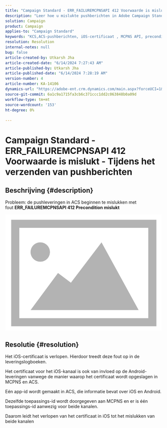 ```yaml
---
title: "Campaign Standard - ERR_FAILUREMCPNSAPI 412 Voorwaarde is mislukt - Tijdens het verzenden van pushberichten"
description: "Leer hoe u mislukte pushberichten in Adobe Campaign Standard (ACS) kunt oplossen vanwege een verlopen iOS-certificaat, wat leidt tot een fout in de leveringslogboeken."
solution: Campaign
product: Campaign
applies-to: "Campaign Standard"
keywords: "KCS,ACS-pushberichten, iOS-certificaat , MCPNS API, precondition failed"
resolution: Resolution
internal-notes: null
bug: false
article-created-by: Utkarsh Jha
article-created-date: "6/14/2024 7:27:43 AM"
article-published-by: Utkarsh Jha
article-published-date: "6/14/2024 7:28:19 AM"
version-number: 4
article-number: KA-14106
dynamics-url: "https://adobe-ent.crm.dynamics.com/main.aspx?forceUCI=1&pagetype=entityrecord&etn=knowledgearticle&id=0925a893-1f2a-ef11-840a-000d3a5a67ba"
source-git-commit: 6a1c9a1715fa3cb6c371ccc1dd2c063848b0a09d
workflow-type: tm+mt
source-wordcount: '153'
ht-degree: 0%

---
```


# Campaign Standard - ERR_FAILUREMCPNSAPI 412 Voorwaarde is mislukt - Tijdens het verzenden van pushberichten

## Beschrijving {#description}


Probleem: de pushleveringen in ACS beginnen te mislukken met fout <b>ERR_FAILUREMCPNSAPI 412 Precondition mislukt </b>

![](assets/___0a25a893-1f2a-ef11-840a-000d3a5a67ba___.png)




## Resolutie {#resolution}


Het iOS-certificaat is verlopen. Hierdoor treedt deze fout op in de leveringslogboeken.

Het certificaat voor het iOS-kanaal is ook van invloed op de Android-leveringen vanwege de manier waarop het certificaat wordt opgeslagen in MCPNS en ACS.

Eén app-id wordt gemaakt in ACS, die informatie bevat over iOS en Android.

Dezelfde toepassings-id wordt doorgegeven aan MCPNS en er is één toepassings-id aanwezig voor beide kanalen.

Daarom leidt het verlopen van het certificaat in iOS tot het mislukken van beide kanalen
